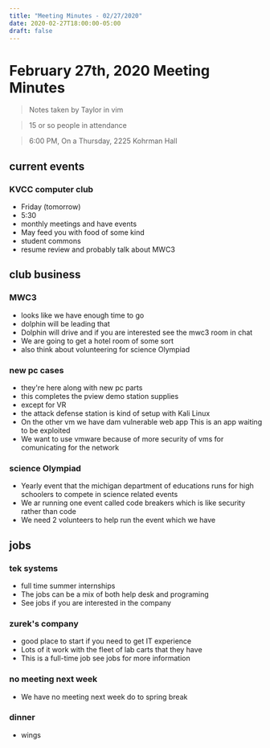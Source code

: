```yaml
---
title: "Meeting Minutes - 02/27/2020"
date: 2020-02-27T18:00:00-05:00
draft: false
---
```


# February 27th, 2020 Meeting Minutes
> Notes taken by Taylor in vim

>  15 or so  people in attendance

> 6:00 PM, On a Thursday, 2225 Kohrman Hall
## current events

### KVCC computer club
- Friday (tomorrow)
- 5:30
- monthly meetings and have events
- May feed you with food of some kind
- student commons
- resume review and probably talk about MWC3

## club business

### MWC3
- looks like we have enough time to go
- dolphin will be leading that
- Dolphin will drive and if you are interested see the mwc3 room in chat
- We are going to get a hotel room of some sort
- also think about volunteering for science Olympiad

### new pc cases
- they're here along with new pc parts
- this completes the pview demo station supplies
- except for VR
- the attack  defense station is kind of setup with Kali  Linux
- On the other vm we have dam vulnerable  web app This is an app waiting to be exploited
- We want to use vmware because of more security of vms for comunicating for the network 

### science Olympiad
- Yearly event that the michigan department of educations runs for high schoolers  to compete in science related events 
- We  ar running one event called code breakers which is  like security rather than code
- We need 2 volunteers to help run the event which we have

## jobs

### tek systems
- full time summer internships
- The jobs can be a mix of both help desk and programing
- See jobs if you are interested in the  company

### zurek's company
- good place to start if you need to get IT experience
- Lots of it work with the fleet of lab carts that they have
- This is a full-time job see jobs for more information

### no meeting next week
- We have no meeting next week do to spring break

### dinner
- wings

